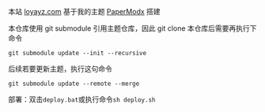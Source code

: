 本站 [loyayz.com](https://loyayz.com) 基于我的主题 [PaperModx](https://github.com/loyayz/hugo-PaperModx) 搭建

本仓库使用 git submodule 引用主题仓库，因此 git clone 本仓库后需要再执行下命令
```shell
git submodule update --init --recursive
```
后续若要更新主题，执行这句命令
```shell
git submodule update --remote --merge
```
部署：双击`deploy.bat`或执行命令`sh deploy.sh`

